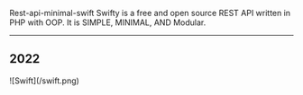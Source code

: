 Rest-api-minimal-swift
Swifty is a free and open source REST API written in PHP with OOP. It is SIMPLE, MINIMAL, AND Modular.
<hr>
<h2>2022</h2>
![Swift](/swift.png)
